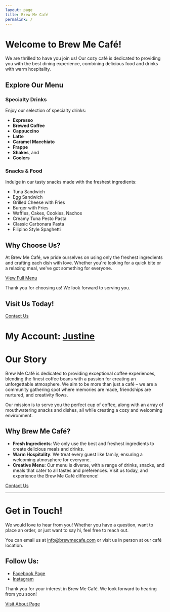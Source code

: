 ```yaml
---
layout: page
title: Brew Me Café
permalink: /
---
```


# Welcome to Brew Me Café!

We are thrilled to have you join us! Our cozy café is dedicated to providing you with the best dining experience, combining delicious food and drinks with warm hospitality.

## Explore Our Menu

### Specialty Drinks
Enjoy our selection of specialty drinks:
- **Expresso**
- **Brewed Coffee**
- **Cappuccino**
- **Latte**
- **Caramel Macchiato**
- **Frappe**
- **Shakes**, and
- **Coolers**

### Snacks & Food
Indulge in our tasty snacks made with the freshest ingredients:
- Tuna Sandwich
- Egg Sandwich
- Grilled Cheese with Fries
- Burger with Fries
- Waffles, Cakes, Cookies, Nachos
- Creamy Tuna Pesto Pasta
- Classic Carbonara Pasta
- Filipino Style Spaghetti

## Why Choose Us?

At Brew Me Café, we pride ourselves on using only the freshest ingredients and crafting each dish with love. Whether you're looking for a quick bite or a relaxing meal, we've got something for everyone.

[View Full Menu](menu.md)

Thank you for choosing us! We look forward to serving you.

## Visit Us Today!

[Contact Us](contact.html)

# My Account: [Justine](https://www.facebook.com/justinelee72)


# Our Story

Brew Me Café is dedicated to providing exceptional coffee experiences, blending the finest coffee beans with a passion for creating an unforgettable atmosphere. We aim to be more than just a café – we are a community gathering spot where memories are made, friendships are nurtured, and creativity flows.

Our mission is to serve you the perfect cup of coffee, along with an array of mouthwatering snacks and dishes, all while creating a cozy and welcoming environment.

## Why Brew Me Café?
- **Fresh Ingredients**: We only use the best and freshest ingredients to create delicious meals and drinks.
- **Warm Hospitality**: We treat every guest like family, ensuring a welcoming atmosphere for everyone.
- **Creative Menu**: Our menu is diverse, with a range of drinks, snacks, and meals that cater to all tastes and preferences.
Visit us today, and experience the Brew Me Café difference!

[Contact Us](contact.html)

---

# Get in Touch!

We would love to hear from you! Whether you have a question, want to place an order, or just want to say hi, feel free to reach out.

You can email us at [info@brewmecafe.com](mailto://brewmecafe00@gmail.com) or visit us in person at our café location.

## Follow Us:
- [Facebook Page](https://www.facebook.com/goodshit.page/)
- [Instagram](https://www.instagram.com/justinelee00/)

Thank you for your interest in Brew Me Café. We look forward to hearing from you soon!

[Visit About Page](about.html)


<!DOCTYPE html>
<html lang="en">
<head>
    <meta charset="UTF-8">
    <meta name="viewport" content="width=device-width, initial-scale=1.0">
    <title>Order Online</title>
    <style>
        .order-btn {
            display: inline-flex;
            align-items: center;
            background-color: #ff6600;
            color: white;
            font-size: 20px;
            font-weight: bold;
            text-decoration: none;
            padding: 12px 20px;
            border-radius: 8px;
            transition: background 0.3s, transform 0.2s;
        }

        .order-btn img {
            width: 24px;
            height: 24px;
            margin-right: 10px;
        }

        .order-btn:hover {
            background-color: #e65c00;
            transform: scale(1.05);
        }
    </style>
</head>
<body>

    <a href="order.html" class="order-btn">
        <img src="https://cdn-icons-png.flaticon.com/512/263/263142.png" alt="Cart">
        Order Online
    </a>

</body>
</html>

